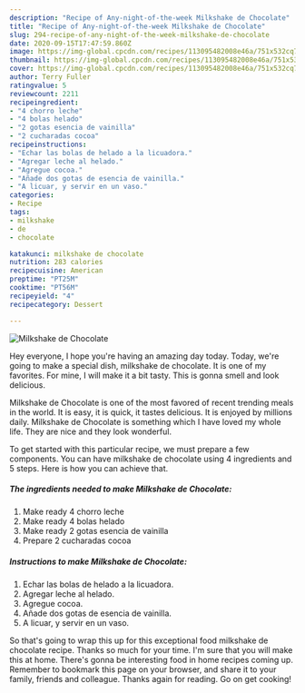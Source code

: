 ```yaml
---
description: "Recipe of Any-night-of-the-week Milkshake de Chocolate"
title: "Recipe of Any-night-of-the-week Milkshake de Chocolate"
slug: 294-recipe-of-any-night-of-the-week-milkshake-de-chocolate
date: 2020-09-15T17:47:59.860Z
image: https://img-global.cpcdn.com/recipes/113095482008e46a/751x532cq70/milkshake-de-chocolate-foto-principal.jpg
thumbnail: https://img-global.cpcdn.com/recipes/113095482008e46a/751x532cq70/milkshake-de-chocolate-foto-principal.jpg
cover: https://img-global.cpcdn.com/recipes/113095482008e46a/751x532cq70/milkshake-de-chocolate-foto-principal.jpg
author: Terry Fuller
ratingvalue: 5
reviewcount: 2211
recipeingredient:
- "4 chorro leche"
- "4 bolas helado"
- "2 gotas esencia de vainilla"
- "2 cucharadas cocoa"
recipeinstructions:
- "Echar las bolas de helado a la licuadora."
- "Agregar leche al helado."
- "Agregue cocoa."
- "Añade dos gotas de esencia de vainilla."
- "A licuar, y servir en un vaso."
categories:
- Recipe
tags:
- milkshake
- de
- chocolate

katakunci: milkshake de chocolate 
nutrition: 283 calories
recipecuisine: American
preptime: "PT25M"
cooktime: "PT56M"
recipeyield: "4"
recipecategory: Dessert

---
```



![Milkshake de Chocolate](https://img-global.cpcdn.com/recipes/113095482008e46a/751x532cq70/milkshake-de-chocolate-foto-principal.jpg)

Hey everyone, I hope you're having an amazing day today. Today, we're going to make a special dish, milkshake de chocolate. It is one of my favorites. For mine, I will make it a bit tasty. This is gonna smell and look delicious.

Milkshake de Chocolate is one of the most favored of recent trending meals in the world. It is easy, it is quick, it tastes delicious. It is enjoyed by millions daily. Milkshake de Chocolate is something which I have loved my whole life. They are nice and they look wonderful.




To get started with this particular recipe, we must prepare a few components. You can have milkshake de chocolate using 4 ingredients and 5 steps. Here is how you can achieve that.

<!--inarticleads1-->

##### The ingredients needed to make Milkshake de Chocolate:

1. Make ready 4 chorro leche
1. Make ready 4 bolas helado
1. Make ready 2 gotas esencia de vainilla
1. Prepare 2 cucharadas cocoa




<!--inarticleads2-->

##### Instructions to make Milkshake de Chocolate:

1. Echar las bolas de helado a la licuadora.
1. Agregar leche al helado.
1. Agregue cocoa.
1. Añade dos gotas de esencia de vainilla.
1. A licuar, y servir en un vaso.




So that's going to wrap this up for this exceptional food milkshake de chocolate recipe. Thanks so much for your time. I'm sure that you will make this at home. There's gonna be interesting food in home recipes coming up. Remember to bookmark this page on your browser, and share it to your family, friends and colleague. Thanks again for reading. Go on get cooking!
